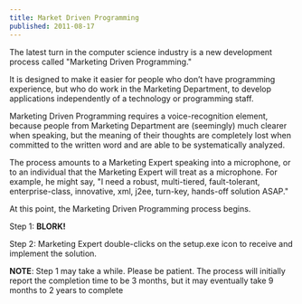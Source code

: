 ```yaml
---
title: Market Driven Programming
published: 2011-08-17
---
```

The latest turn in the computer science industry is a new development process called "Marketing Driven Programming."

It is designed to make it easier for people who don’t have programming experience, but who do work in the Marketing Department, to develop applications independently of a technology or programming staff.

<!--- break --->

Marketing Driven Programming requires a voice-recognition element, because people from Marketing Department are (seemingly) much clearer when speaking, but the meaning of their thoughts are completely lost when committed to the written word and are able to be systematically analyzed.

The process amounts to a Marketing Expert speaking into a microphone, or to an individual that the Marketing Expert will treat as a microphone. For example, he might say, "I need a robust, multi-tiered, fault-tolerant, enterprise-class, innovative, xml, j2ee, turn-key, hands-off solution ASAP."

At this point, the Marketing Driven Programming process begins.

Step 1: **BLORK!**

Step 2: Marketing Expert double-clicks on the setup.exe icon to receive and implement the solution.

**NOTE**: Step 1 may take a while. Please be patient. The process will initially report the completion time to be 3 months, but it may eventually take 9 months to 2 years to complete